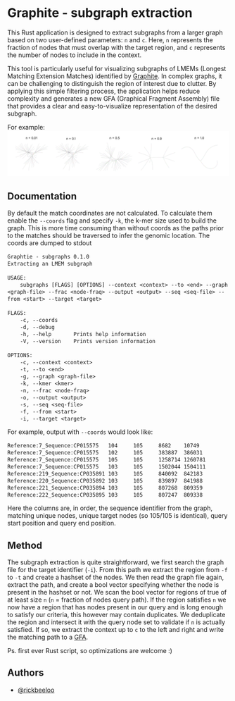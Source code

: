 
# Graphite - subgraph extraction

This Rust application is designed to extract subgraphs from a larger graph based on two user-defined parameters: `n` and `c`. Here, `n` represents the fraction of nodes that must overlap with the target region, and `c` represents the number of nodes to include in the context.

This tool is particularly useful for visualizing subgraphs of LMEMs (Longest Matching Extension Matches) identified by [Graphite](https://github.com/rickbeeloo/GraphiteV2). In complex graphs, it can be challenging to distinguish the region of interest due to clutter. By applying this simple filtering process, the application helps reduce complexity and generates a new GFA (Graphical Fragment Assembly) file that provides a clear and easy-to-visualize representation of the desired subgraph.

For example:
![Example](test_data/subgraph_over_range.png)


## Documentation

By default the match coordinates are not calculated. To calculate them enable the `--coords` flag and specify `-k`, the k-mer size used to build the graph. This is more time consuming than without coords as the paths prior to the matches should be traversed to infer the genomic location. The coords are  dumped to stdout 

```
Graphtie - subgraphs 0.1.0
Extracting an LMEM subgraph

USAGE:
    subgraphs [FLAGS] [OPTIONS] --context <context> --to <end> --graph <graph-file> --frac <node-fraq> --output <output> --seq <seq-file> --from <start> --target <target>

FLAGS:
    -c, --coords     
    -d, --debug      
    -h, --help       Prints help information
    -V, --version    Prints version information

OPTIONS:
    -c, --context <context>     
    -t, --to <end>              
    -g, --graph <graph-file>    
    -k, --kmer <kmer>           
    -n, --frac <node-fraq>      
    -o, --output <output>       
    -s, --seq <seq-file>        
    -f, --from <start>          
    -i, --target <target>     
```

For example, output with `--coords` would look like:
```
Reference:7_Sequence:CP015575   104     105     8682    10749
Reference:7_Sequence:CP015575   102     105     383887  386031
Reference:7_Sequence:CP015575   105     105     1258714 1260781
Reference:7_Sequence:CP015575   103     105     1502044 1504111
Reference:219_Sequence:CP035891 103     105     840092  842183
Reference:220_Sequence:CP035892 103     105     839897  841988
Reference:221_Sequence:CP035894 103     105     807268  809359
Reference:222_Sequence:CP035895 103     105     807247  809338

```
Here the columns are, in order, the sequence identifier from the graph, matching unique nodes, unique target nodes (so 105/105 is identical), query start position and query end position.

## Method

The subgraph extraction is quite straightforward, we first search the graph file for the target identifier (`-i`). From this path we extract the region from `-f` to `-t` and create a hashset of the nodes. We then read the graph file again, extract the path, and create a bool vector specifying whether the node is present in the hashset or not. We scan the bool vector for regions of true of at least size `n` (`n` = fraction of nodes query path). If the region satisfies `n` we now have a region that has nodes present in our query and is long enough to satisfy our criteria, this however may contain duplicates. We deduplicate the region and intersect it with the query node set to validate if `n` is actually satisfied. If so, we extract the context up to `c` to the left and right and write the matching path to a [GFA](http://gfa-spec.github.io/GFA-spec/GFA1.html). 

Ps. first ever Rust script, so optimizations are welcome :)
## Authors

- [@rickbeeloo](https://www.github.com/rickbeeloo)

